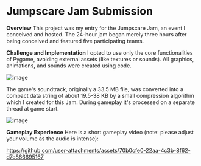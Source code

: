 # Jumpscare Jam Submission

**Overview**
This project was my entry for the Jumpscare Jam, an event I conceived and hosted. The 24-hour jam began merely three hours after being conceived and featured five participating teams.

**Challenge and Implementation**
I opted to use only the core functionalities of Pygame, avoiding external assets (like textures or sounds). All graphics, animations, and sounds were created using code. 

![image](https://github.com/user-attachments/assets/6860161f-6dab-4913-adb8-128cbfc7b5a2)

The game's soundtrack, originally a 33.5 MB file, was converted into a compact data string of about 19.5-38 KB by a small compression algorithm which I created for this Jam. During gameplay it's processed on a separate thread at game start.

![image](https://github.com/user-attachments/assets/e9f00e48-2054-4ac1-a10e-eed0a1c48f95)

**Gameplay Experience**
Here is a short gameplay video (note: please adjust your volume as the audio is intense):

https://github.com/user-attachments/assets/70b0cfe0-22aa-4c3b-8f62-d7e866695167

